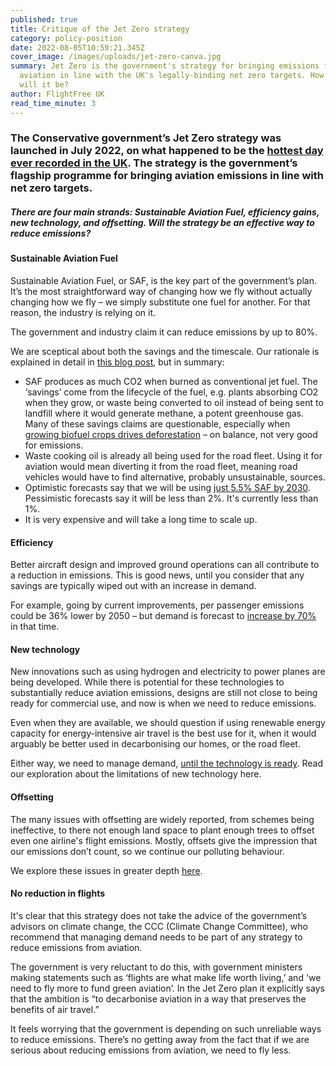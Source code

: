 ```yaml
---
published: true
title: Critique of the Jet Zero strategy
category: policy-position
date: 2022-08-05T10:59:21.345Z
cover_image: /images/uploads/jet-zero-canva.jpg
summary: Jet Zero is the government's strategy for bringing emissions from
  aviation in line with the UK's legally-binding net zero targets. How effective
  will it be?
author: FlightFree UK
read_time_minute: 3
---
```

### The Conservative government’s Jet Zero strategy was launched in July 2022, on what happened to be the [hottest day ever recorded in the UK](https://www.preventionweb.net/news/met-office-review-uks-record-breaking-summer-2022). The strategy is the government’s flagship programme for bringing aviation emissions in line with net zero targets.

##### There are four main strands: Sustainable Aviation Fuel, efficiency gains, new technology, and offsetting. Will the strategy be an effective way to reduce emissions?

#### Sustainable Aviation Fuel

Sustainable Aviation Fuel, or SAF, is the key part of the government’s plan. It’s the most straightforward way of changing how we fly without actually changing how we fly – we simply substitute one fuel for another. For that reason, the industry is relying on it. 

The government and industry claim it can reduce emissions by up to 80%.

We are sceptical about both the savings and the timescale. Our rationale is explained in detail in [this blog post](/post/the-trouble-with-saf/), but in summary:

* SAF produces as much CO2 when burned as conventional jet fuel. The ‘savings’ come from the lifecycle of the fuel, e.g. plants absorbing CO2 when they grow, or waste being converted to oil instead of being sent to landfill where it would generate methane, a potent greenhouse gas. Many of these savings claims are questionable, especially when [growing biofuel crops drives deforestation](https://www.biofuelwatch.org.uk/) – on balance, not very good for emissions.
* Waste cooking oil is already all being used for the road fleet. Using it for aviation would mean diverting it from the road fleet, meaning road vehicles would have to find alternative, probably unsustainable, sources.
* Optimistic forecasts say that we will be using [just 5.5% SAF by 2030](https://theicct.org/sites/default/files/publications/Sustainable-aviation-fuel-feedstock-eu-mar2021.pdf). Pessimistic forecasts say it will be less than 2%. It's currently less than 1%.
* It is very expensive and will take a long time to scale up.

#### Efficiency

Better aircraft design and improved ground operations can all contribute to a reduction in emissions. This is good news, until you consider that any savings are typically wiped out with an increase in demand.

For example, going by current improvements, per passenger emissions could be 36% lower by 2050 – but demand is forecast to [increase by 70%](https://www.sustainableaviation.co.uk/news/uk-aviation-commits-to-net-zero-carbon-emissions-by-2050/) in that time. 

#### New technology

New innovations such as using hydrogen and electricity to power planes are being developed. While there is potential for these technologies to substantially reduce aviation emissions, designs are still not close to being ready for commercial use, and now is when we need to reduce emissions. 

Even when they are available, we should question if using renewable energy capacity for energy-intensive air travel is the best use for it, when it would arguably be better used in decarbonising our homes, or the road fleet. 

Either way, we need to manage demand, [until the technology is ready](https://www.reuters.com/business/aerospace-defense/airbus-tells-eu-hydrogen-wont-be-widely-used-planes-before-2050-2021-06-10/). Read our exploration about the limitations of new technology here.

#### Offsetting

The many issues with offsetting are widely reported, from schemes being ineffective, to there not enough land space to plant enough trees to offset even one airline's flight emissions. Mostly, offsets give the impression that our emissions don’t count, so we continue our polluting behaviour. 

We explore these issues in greater depth [here](/post/should-i-offset-my-flight/).

#### No reduction in flights

It's clear that this strategy does not take the advice of the government’s advisors on climate change, the CCC (Climate Change Committee), who recommend that managing demand needs to be part of any strategy to reduce emissions from aviation. 

The government is very reluctant to do this, with government ministers making statements such as ‘flights are what make life worth living,’ and 'we need to fly more to fund green aviation’. In the Jet Zero plan it explicitly says that the ambition is “to decarbonise aviation in a way that preserves the benefits of air travel.”

I﻿t feels worrying that the government is depending on such unreliable ways to reduce emissions. There’s no getting away from the fact that if we are serious about reducing emissions from aviation, we need to fly less.